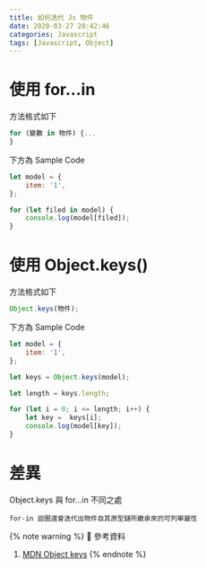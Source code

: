 ```yaml
---
title: 如何迭代 Js 物件
date: 2020-03-27 20:42:46
categories: Javascript
tags: [Javascript, Object]
---
```


# 使用 for...in
方法格式如下
```javascript
for (變數 in 物件) {...
}
```

<!--more-->

下方為 Sample Code
```javascript
let model = {
    item: '1',
};

for (let filed in model) {
    console.log(model[filed]);
}
```

# 使用 Object.keys()
方法格式如下
```javascript
Object.keys(物件);
```

下方為 Sample Code
```javascript
let model = {
    item: '1',
};

let keys = Object.keys(model);

let length = keys.length;

for (let i = 0; i <= length; i++) {
    let key =  keys[i];
    console.log(model[key]);
}
```

# 差異
Object.keys 與 for...in 不同之處
```
for-in 迴圈還會迭代出物件自其原型鏈所繼承來的可列舉屬性
```

{% note warning %}
📜 參考資料
1. [MDN Object keys](https://developer.mozilla.org/en-US/docs/Web/JavaScript/Reference/Global_Objects/Object/keys)
{% endnote %}